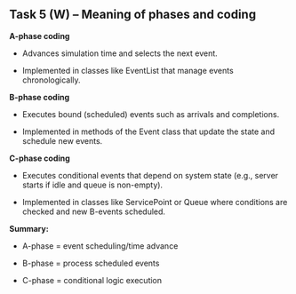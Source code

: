 ## Task 5 (W) – Meaning of phases and coding

**A-phase coding**

- Advances simulation time and selects the next event.

- Implemented in classes like EventList that manage events chronologically.

**B-phase coding**

- Executes bound (scheduled) events such as arrivals and completions.

- Implemented in methods of the Event class that update the state and schedule new events.

**C-phase coding**

- Executes conditional events that depend on system state (e.g., server starts if idle and queue is non-empty).

- Implemented in classes like ServicePoint or Queue where conditions are checked and new B-events scheduled.

**Summary:**

- A-phase = event scheduling/time advance

- B-phase = process scheduled events

- C-phase = conditional logic execution